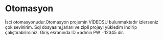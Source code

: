 # Otomasyon
İsci otomasyonudur.Otomasyon projemin VİDEOSU bulunmaktadır izlerseniz çok sevinirim.
Sql dosyasını,jarları ve zipli projeyi yükledim indirip çalıştırabilirsiniz.
Giriş ekranında  ID =admin PW =12345 dir.
